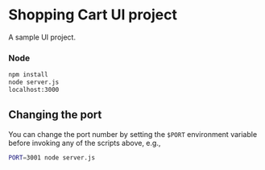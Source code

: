 # Shopping Cart UI project

A sample UI project.

### Node

```sh
npm install
node server.js
localhost:3000
```

## Changing the port

You can change the port number by setting the `$PORT` environment variable before invoking any of the scripts above, e.g.,

```sh
PORT=3001 node server.js
```

